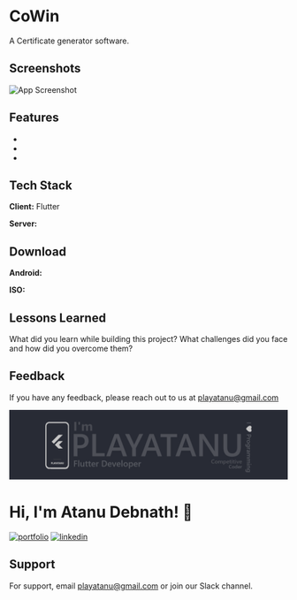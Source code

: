 
# CoWin

A Certificate generator software.


## Screenshots

![App Screenshot](https://github.com/playatanu/assets/blob/main/cowin.gif?raw=true)

  
## Features

- 
- 
- 


  
## Tech Stack

**Client:** Flutter

**Server:** 

  
## Download

**Android:** 

**ISO:** 
## Lessons Learned

What did you learn while building this project? What challenges did you face and how did you overcome them?

  
## Feedback

If you have any feedback, please reach out to us at playatanu@gmail.com

  
![Logo](https://github.com/playatanu/playatanu/raw/main/playatanu.png?raw=true)

    
# Hi, I'm Atanu Debnath! 👋

  

[![portfolio](https://img.shields.io/badge/my_portfolio-000?style=for-the-badge&logo=ko-fi&logoColor=white)](https://playatanu.github.io/)
[![linkedin](https://img.shields.io/badge/linkedin-0A66C2?style=for-the-badge&logo=linkedin&logoColor=white)](https://www.linkedin.com/playatanu)


  
## Support

For support, email playatanu@gmail.com or join our Slack channel.
